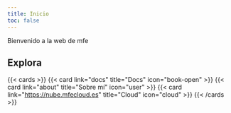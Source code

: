 ```yaml
---
title: Inicio
toc: false
---
```


Bienvenido a la web de mfe

## Explora

{{< cards >}}
  {{< card link="docs" title="Docs" icon="book-open" >}}
  {{< card link="about" title="Sobre mí" icon="user" >}}
  {{< card link="https://nube.mfecloud.es" title="Cloud" icon="cloud" >}}
{{< /cards >}}

